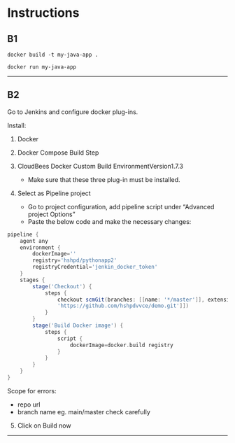 # Instructions

## B1

```
docker build -t my-java-app .

docker run my-java-app
```

---

## B2

Go to Jenkins and configure docker plug-ins.

Install:

1. Docker
2. Docker Compose Build Step
3. CloudBees Docker Custom Build EnvironmentVersion1.7.3

   - Make sure that these three plug-in must be installed.

4. Select as Pipeline project
   - Go to project configuration, add pipeline script under “Advanced project Options”
   - Paste the below code and make the necessary changes:

```groovy
pipeline {
    agent any
    environment {
        dockerImage=''
        registry='hshpd/pythonapp2'
        registryCredential='jenkin_docker_token'
    }
    stages {
        stage('Checkout') {
            steps {
                checkout scmGit(branches: [[name: '*/master']], extensions: [], userRemoteConfigs: [[url:
                'https://github.com/hshpdvvce/demo.git']])
            }
        }
        stage('Build Docker image') {
            steps {
                script {
                    dockerImage=docker.build registry
                }
            }
        }
    }
}
```

Scope for errors:

- repo url
- branch name eg. main/master check carefully

5. Click on Build now

---
